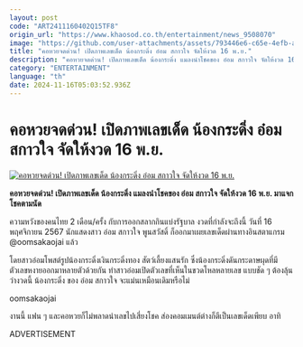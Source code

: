 ```yaml
---
layout: post
code: "ART2411160402Q15TF8"
origin_url: "https://www.khaosod.co.th/entertainment/news_9508070"
image: "https://github.com/user-attachments/assets/793446e6-c65e-4efb-a0f7-22b0842ba4de"
title: "คอหวยจดด่วน! เปิดภาพเลขเด็ด น้องกระดิ่ง อ๋อม สกาวใจ จัดให้งวด 16 พ.ย."
description: "คอหวยจดด่วน! เปิดภาพเลขเด็ด น้องกระดิ่ง แมลงนำโชคของ อ๋อม สกาวใจ จัดให้งวด 16 พ.ย. มาแจกโชคตามนัด "
category: "ENTERTAINMENT"
language: "th"
date: 2024-11-16T05:03:52.936Z
---
```


# คอหวยจดด่วน! เปิดภาพเลขเด็ด น้องกระดิ่ง อ๋อม สกาวใจ จัดให้งวด 16 พ.ย.

[![คอหวยจดด่วน! เปิดภาพเลขเด็ด น้องกระดิ่ง อ๋อม สกาวใจ จัดให้งวด 16 พ.ย.](https://www.khaosod.co.th/wpapp/uploads/2024/11/krading-111.jpg "คอหวยจดด่วน! เปิดภาพเลขเด็ด น้องกระดิ่ง อ๋อม สกาวใจ จัดให้งวด 16 พ.ย.")](https://www.khaosod.co.th/wpapp/uploads/2024/11/krading-111.jpg)

**คอหวยจดด่วน! เปิดภาพเลขเด็ด น้องกระดิ่ง แมลงนำโชคของ อ๋อม สกาวใจ จัดให้งวด 16 พ.ย. มาแจกโชคตามนัด**

ความหวังของคนไทย 2 เดือน/ครั้ง กับการออกสลากกินแบ่งรัฐบาล งวดที่กำลังจะถึงนี้ วันที่ 16 พฤศจิกายน 2567 นักแสดงสาว อ๋อม สกาวใจ พูนสวัสดิ์ ก็ออกมาเผยเลขเด็ดผ่านทางอินสตาแกรม @oomsakaojai แล้ว

โดยสาวอ๋อมโพสต์รูปน้องกระดิ่งเงินกระดิ่งทอง สัตว์เลี้ยงแสนรัก ซึ่งน้องกระดิ่งดันกระดาษผุดที่มีตัวเลขหงายออกมาหลายตัวด้วยกัน ทำสาวอ๋อมเปิดตัวเลขที่เห็นในขวดโหลหลายเลข แบบชัด ๆ ต้องลุ้นว่างวดนี้ น้องกระดิ่ง ของ อ๋อม สกาวใจ จะแม่นเหมือนเดิมหรือไม่

oomsakaojai

งานนี้ แฟน ๆ และคอหวยก็ไม่พลาดนำเลขไปเสี่ยงโชค ส่องคอมเมนต์ต่างก็ตีเป็นเลขเด็ดเพียบ อาทิ

ADVERTISEMENT